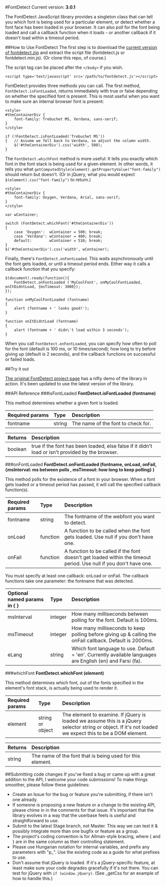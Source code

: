 #FontDetect
Current version: **3.0.1**

The FontDetect JavaScript library provides a singleton class that can tell you which font is being used for a particular element, or detect whether a font face has been loaded in your browser. It can also poll for the font being loaded and call a callback function when it loads - or another callback if it doesn't load within a timeout period.

##How to Use FontDetect
The first step is to download the [current version of fontdetect.zip](http://www.atomicjetpacks.com/projects/fontdetect/fontdetect.zip) and extract the script file (fontdetect.js or fontdetect.min.js). (Or clone this repo, of course.)

The script tag can be placed after the `</body>` if you wish.

```<script type='text/javascript' src='/path/to/fontdetect.js'></script>```

FontDetect provides three methods you can call. The first method, `FontDetect.isFontLoaded`, returns immediately with true or false depending on whether the specified font is present. This is most useful when you want to make sure an internal browser font is present:

```
<style>
#theContainerDiv {
    font-family: Trebuchet MS, Verdana, sans-serif;
}
</style>

if (!FontDetect.isFontLoaded('Trebuchet MS'))
{   // Assume we fell back to Verdana, so adjust the column width.
    $('#theContainerDiv').css('width', 500);
}
```

The `FontDetect.whichFont` method is more useful: It tells you exactly which font in the font stack is being used for a given element. In other words, it tells you what `getComputedStyle(element).getPropertyValue("font-family")` should return but doesn't. (Or in jQuery, what you would expect `$(element).css("font-family")` to return.)

```
<style>
#theContainerDiv {
    font-family: Oxygen, Verdana, Arial, sans-serif;
}
</style>

var wContainer;

switch (FontDetect.whichFont('#theContainerDiv'))
{
    case 'Oxygen':  wContainer = 500; break;
    case 'Verdana': wContainer = 480; break;
    default:        wContainer = 510; break;
}
$('#theContainerDiv').css('width', wContainer);
```

Finally, there's `FontDetect.onFontLoaded`. This waits asynchronously until the font gets loaded, or until a timeout period ends. Either way it calls a callback function that you specify:

```
$(document).ready(function(){
    FontDetect.onFontLoaded ('MyCoolFont', onMyCoolFontLoaded, onItDidntLoad, {msTimeout: 3000});
});

function onMyCoolFontLoaded (fontname)
{
    alert (fontname + ' looks good!');
}

function onItDidntLoad (fontname)
{
    alert (fontname + ' didn\'t load within 3 seconds');
}
```

When you call `FontDetect.onFontLoaded`, you can specify how often to poll for the font (default is 100 ms, or 10 times/second); how long to try before giving up (default is 2 seconds), and the callback functions on successful or failed loads.

##Try it out

[The original FontDetect project page](http://www.atomicjetpacks.com/project/fontdetect/how-to-detect-if-a-font-really-loaded) has a nifty demo of the library in action. It's been updated to use the latest version of the library.

##API Reference
###isFontLoaded
**FontDetect.isFontLoaded (fontname)**

This method determines whether a given font is loaded.

Required params | Type | Description
:-----|:-----|:-----
fontname | string | The name of the font to check for.

Returns|Description
:-----|:-----
boolean | true if the font has been loaded, else false if it didn't load or isn't provided by the browser.

###onFontLoaded
**FontDetect.onFontLoaded (fontname, onLoad, onFail, {msInterval: ms between polls , msTimeout: how long to keep polling} )**

This method polls for the existence of a font in your browser. When a font gets loaded or a timeout period has passed, it will call the specified callback function(s).

Required params|Type|Description
:-----|:-----|:-----
fontname | string | The fontname of the webfont you want to detect.
onLoad | function | A function to be called when the font gets loaded. Use null if you don't have one.
onFail | function | A function to be called if the font doesn't get loaded within the timeout period. Use null if you don't have one.
You must specify at least one callback: onLoad or onFail. The callback functions take one parameter: the fontname that was detected.

Optional named params in { }|Type|Description
:-----|:-----|:-----
msInterval | integer | How many milliseconds between polling for the font. Default is 100ms.
msTimeout | integer | How many milliseconds to keep polling before giving up & calling the onFail callback. Default is 2000ms.
eLang | string | Which font language to use. Default = 'en'. Currently available languages are English (en) and Farsi (fa).

###whichFont
**FontDetect.whichFont (element)**

This method determines which font, out of the fonts specified in the element's font stack, is actually being used to render it.

Required params|Type|Description
:-----|:-----|:-----
element | string or object | The element to examine. If jQuery is loaded we assume this is a jQuery selector string or object. If it's not loaded we expect this to be a DOM element.

Returns| Description
:-----|:-----
string | The name of the font that is being used for this element.

##Submitting code changes
If you've fixed a bug or came up with a great addition to the API, I welcome your code submissions! To make things smoother, please follow these guidelines:

- Create an Issue for the bug or feature you're submitting, if there isn't one already.
- If someone is proposing a new feature or a change to the existing API, please chime in in the comments for that issue. It's important that the library evolves in a way that the userbase feels is useful and straightforward to use.
- Submit to the latest Stage branch, not Master. This way we can test it & possibly integrate more than one bugfix or feature as a group.
- The project's coding convention is for Allman-style bracing, where { and } are in the same column as their controlling statement.
- Please use Hungarian notation for internal variables, and prefix any parameters with "p_". Use the existing code as a guide for what prefixes to use. 
- Don't assume that jQuery is loaded. If it's a jQuery-specific feature, at least make sure your code degrades gracefully if it's not there. You can test for jQuery with `if (window.jQuery)`. (See _getCss for an example of how to handle this.)
